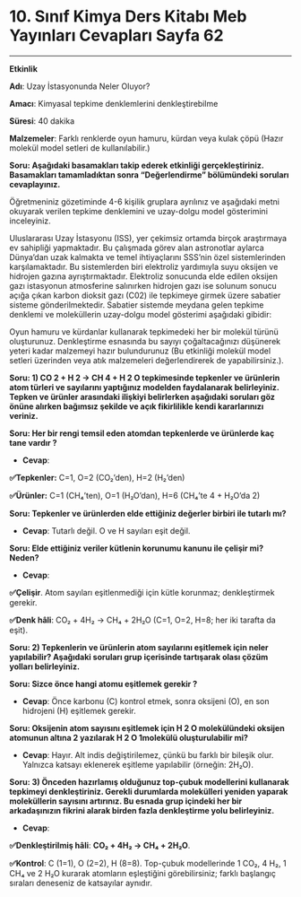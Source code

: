 # 10. Sınıf Kimya Ders Kitabı Meb Yayınları Cevapları Sayfa 62

---

**Etkinlik**

**Adı**: Uzay İstasyonunda Neler Oluyor?

**Amacı**: Kimyasal tepkime denklemlerini denkleştirebilme

**Süresi**: 40 dakika

**Malzemeler**: Farklı renklerde oyun hamuru, kürdan veya kulak çöpü (Hazır molekül model setleri de kullanılabilir.)

**Soru: Aşağıdaki basamakları takip ederek etkinliği gerçekleştiriniz. Basamakları tamamladıktan sonra “Değerlendirme” bölümündeki soruları cevaplayınız.**

Öğretmeniniz gözetiminde 4-6 kişilik gruplara ayrılınız ve aşağıdaki metni okuyarak verilen tepkime denklemini ve uzay-dolgu model gösterimini inceleyiniz.

Uluslararası Uzay İstasyonu (ISS), yer çekimsiz ortamda birçok araştırmaya ev sahipliği yapmaktadır. Bu çalışmada görev alan astronotlar aylarca Dünya’dan uzak kalmakta ve temel ihtiyaçlarını SSS’nin özel sistemlerinden karşılamaktadır. Bu sistemlerden biri elektroliz yardımıyla suyu oksijen ve hidrojen gazına ayrıştırmaktadır. Elektroliz sonucunda elde edilen oksijen gazı istasyonun atmosferine salınırken hidrojen gazı ise solunum sonucu açığa çıkan karbon dioksit gazı (C02) ile tepkimeye girmek üzere sabatier sisteme gönderilmektedir. Sabatier sistemde meydana gelen tepkime denklemi ve moleküllerin uzay-dolgu model gösterimi aşağıdaki gibidir:

 Oyun hamuru ve kürdanlar kullanarak tepkimedeki her bir molekül türünü oluşturunuz. Denkleştirme esnasında bu sayıyı çoğaltacağınızı düşünerek yeteri kadar malzemeyi hazır bulundurunuz (Bu etkinliği molekül model setleri üzerinden veya atık malzemeleri değerlendirerek de yapabilirsiniz.).

**Soru: 1) CO 2 + H 2 → CH 4 + H 2 O tepkimesinde tepkenler ve ürünlerin atom türleri ve sayılarını yaptığınız modelden faydalanarak belirleyiniz. Tepken ve ürünler arasındaki ilişkiyi belirlerken aşağıdaki soruları göz önüne alırken bağımsız şekilde ve açık fikirlilikle kendi kararlarınızı veriniz.**

**Soru: Her bir rengi temsil eden atomdan tepkenlerde ve ürünlerde kaç tane vardır ?**

-   **Cevap**:

**✅Tepkenler:** C=1, O=2 (CO₂’den), H=2 (H₂’den)

**✅Ürünler:** C=1 (CH₄’ten), O=1 (H₂O’dan), H=6 (CH₄’te 4 + H₂O’da 2)

**Soru: Tepkenler ve ürünlerden elde ettiğiniz değerler birbiri ile tutarlı mı?**

-   **Cevap**: Tutarlı değil. O ve H sayıları eşit değil.

**Soru: Elde ettiğiniz veriler kütlenin korunumu kanunu ile çelişir mi? Neden?**

-   **Cevap**:

**✅Çelişir**. Atom sayıları eşitlenmediği için kütle korunmaz; denkleştirmek gerekir.

**✅Denk hâli**: CO₂ + 4H₂ → CH₄ + 2H₂O (C=1, O=2, H=8; her iki tarafta da eşit).

**Soru: 2) Tepkenlerin ve ürünlerin atom sayılarını eşitlemek için neler yapılabilir? Aşağıdaki soruları grup içerisinde tartışarak olası çözüm yolları belirleyiniz.**

**Soru: Sizce önce hangi atomu eşitlemek gerekir ?**

-   **Cevap**: Önce karbonu (C) kontrol etmek, sonra oksijeni (O), en son hidrojeni (H) eşitlemek gerekir.

**Soru: Oksijenin atom sayısını eşitlemek için H 2 O molekülündeki oksijen atomunun altına 2 yazılarak H 2 O 1molekülü oluşturulabilir mi?**

-   **Cevap**: Hayır. Alt indis değiştirilemez, çünkü bu farklı bir bileşik olur. Yalnızca katsayı eklenerek eşitleme yapılabilir (örneğin: 2H₂O).

**Soru: 3) Önceden hazırlamış olduğunuz top-çubuk modellerini kullanarak tepkimeyi denkleştiriniz. Gerekli durumlarda molekülleri yeniden yaparak moleküllerin sayısını artırınız. Bu esnada grup içindeki her bir arkadaşınızın fikrini alarak birden fazla denkleştirme yolu belirleyiniz.**

-   **Cevap**:

**✅Denkleştirilmiş hâli**: **CO₂ + 4H₂ → CH₄ + 2H₂O**.

**✅Kontrol**: C (1=1), O (2=2), H (8=8). Top-çubuk modellerinde 1 CO₂, 4 H₂, 1 CH₄ ve 2 H₂O kurarak atomların eşleştiğini görebilirsiniz; farklı başlangıç sıraları deneseniz de katsayılar aynıdır.